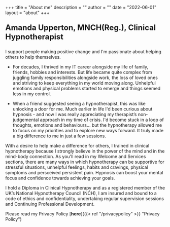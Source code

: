 +++
title = "About me"
description = ""
author = ""
date = "2022-06-01"
layout = "about"
+++

<p style="font-size: 24px;font-weight:bold;">Amanda Upperton, MNCH(Reg.), Clinical Hypnotherapist</p>

I support people making positive change and I'm passionate about helping others to help themselves.

* For decades, I thrived in my IT career alongside my life of family, friends, hobbies and interests.  But life became quite complex from juggling family responsibilities alongside work, the loss of loved ones and striving to keep everything in my world moving along.  Unhelpful emotions and physical problems started to emerge and things seemed less in my control.
 
* When a friend suggested seeing a hypnotherapist, this was like unlocking a door for me. Much earlier in life I'd been curious about hypnosis - and now I was really appreciating my therapist’s non-judgemental approach in my time of crisis.  I'd become stuck in a loop of thoughts, emotions and behaviours… but the hypnotherapy allowed me to focus on my priorities and to explore new ways forward.  It truly made a big difference to me in just a few sessions.
 
With a desire to help make a difference for others, I trained in clinical hypnotherapy because I strongly believe in the power of the mind and in the mind-body connection.  As you'll read in my Welcome and Services sections, there are many ways in which hypnotherapy can be supportive for stressful situations, unhelpful feelings, habits and cravings, physical symptoms and persceived persistent pain.  Hypnosis can boost your mental focus and confidence towards achieving your goals.
 
I hold a Diploma in Clinical Hypnotherapy and as a registered member of the UK’s National Hypnotherapy Council (NCH), I am insured and bound to a code of ethics and confidentiality, undertaking regular supervision sessions and Continuing Professional Development.
 
Please read my Privacy Policy [**here**]({{< ref "/privacypolicy" >}} "Privacy Policy")
